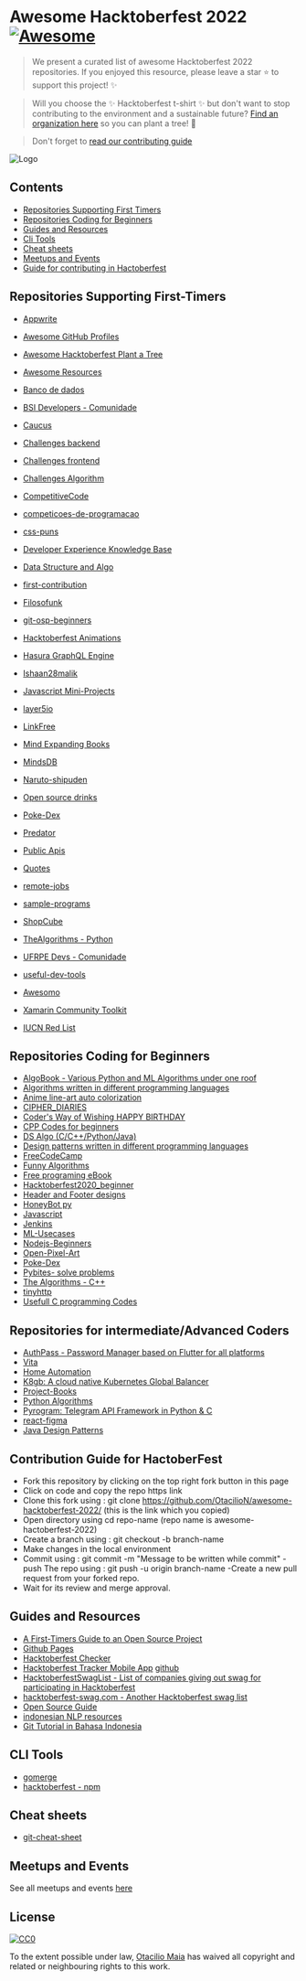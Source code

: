 ﻿# Awesome Hacktoberfest 2022 [![Awesome](https://cdn.rawgit.com/sindresorhus/awesome/d7305f38d29fed78fa85652e3a63e154dd8e8829/media/badge.svg)](https://github.com/sindresorhus/awesome)

> We present a curated list of awesome Hacktoberfest 2022 repositories. If you enjoyed this resource, please leave a star :star: to support this project! :sparkles:

> Will you choose the ✨ Hacktoberfest t-shirt ✨ but don't want to stop contributing to the environment and a sustainable future? [Find an organization here](https://github.com/OtacilioN/awesome-hacktoberfest-plant-a-tree) so you can plant a tree! 🌱

> Don't forget to [read our contributing guide](https://github.com/OtacilioN/awesome-hacktoberfest-2020/blob/master/CONTRIBUTING.md)

![Logo](https://hacktoberfest.com/_next/static/media/opengraph.da6e44c0.png)

## Contents

- [Repositories Supporting First Timers](#repositories-supporting-first-timers)
- [Repositories Coding for Beginners](#repositories-coding-for-beginners)
- [Guides and Resources](#guides-and-resources)
- [Cli Tools](#cli-tools)
- [Cheat sheets](#cheat-sheets)
- [Meetups and Events](#meetups-and-events)
- [Guide for contributing in Hactoberfest](#contribution-guide-for-hactoberfest)

## Repositories Supporting First-Timers

- [Appwrite](https://github.com/appwrite/appwrite)
- [Awesome GitHub Profiles](https://github.com/EddieHubCommunity/awesome-github-profiles)
- [Awesome Hacktoberfest Plant a Tree](https://github.com/OtacilioN/awesome-hacktoberfest-plant-a-tree)
- [Awesome Resources](https://github.com/shahednasser/awesome-resources)
- [Banco de dados](https://github.com/WoMakersCode/banco-de-dados)
- [BSI Developers - Comunidade](https://github.com/bsi-developers/comunidade)
- [Caucus](https://github.com/Rishabh-malhotraa/caucus)
- [Challenges backend](https://github.com/WoMakersCode/challenges-back-end)
- [Challenges frontend](https://github.com/WoMakersCode/challenges-front-end)
- [Challenges Algorithm](https://github.com/WoMakersCode/challenges-algorithms)
- [CompetitiveCode](https://github.com/Vishruth-S/CompetitiveCode)
- [competicoes-de-programacao](https://github.com/ifpeopensource/competicoes-de-programacao/)
- [css-puns](https://github.com/cmcodes1/css-puns)
- [Developer Experience Knowledge Base](https://github.com/DXHeroes/knowledge-base-content)
- [Data Structure and Algo](https://github.com/dheeraj-2000/dsalgo)
- [first-contribution](https://github.com/firstcontributions/first-contributions)
- [Filosofunk](https://github.com/IgorRozani/filosofunk)
- [git-osp-beginners](https://github.com/aditya109/git-osp-for-beginners)
- [Hacktoberfest Animations](https://github.com/NiallEccles/Hacktoberfest-animations)
- [Hasura GraphQL Engine](https://github.com/hasura/graphql-engine)

- [Ishaan28malik](https://github.com/Ishaan28malik/Hacktoberfest-2020)
- [Javascript Mini-Projects](https://github.com/thinkswell/javascript-mini-projects)
- [layer5io](https://github.com/layer5io/layer5)
- [LinkFree](https://github.com/EddieHubCommunity/LinkFree/)
- [Mind Expanding Books](https://github.com/hackerkid/Mind-Expanding-Books)
- [MindsDB](https://github.com/mindsdb/mindsdb)
- [Naruto-shipuden](https://github.com/vikhyatsingh123/Naruto-Shippuden)
- [Open source drinks](https://github.com/alfg/opendrinks)
- [Poke-Dex](https://github.com/AM1CODES/Poke-Dex)
- [Predator](https://github.com/Zooz/predator)
- [Public Apis](https://github.com/public-apis/public-apis)
- [Quotes](https://github.com/nyancodeid/quotes)
- [remote-jobs](https://github.com/remoteintech/remote-jobs)
- [sample-programs](https://github.com/TheRenegadeCoder/sample-programs)
- [ShopCube](https://github.com/shopyo/ShopCube)
- [TheAlgorithms - Python](https://github.com/TheAlgorithms/Python)
- [UFRPE Devs - Comunidade](https://github.com/ufrpe-devs/comunidade)
- [useful-dev-tools](https://github.com/lucasnaja/useful-dev-tools)
- [Awesomo](https://github.com/lk-geimfari/awesomo)
- [Xamarin Community Toolkit](https://github.com/xamarin/XamarinCommunityToolkit/)
- [IUCN Red List](https://github.com/devilcrucifier/iucn-red-list)


## Repositories Coding for Beginners

- [AlgoBook - Various Python and ML Algorithms under one roof](https://github.com/geekquad/AlgoBook)
- [Algorithms written in different programming languages](https://github.com/ZoranPandovski/al-go-rithms)
- [Anime line-art auto colorization](https://github.com/sanjay235/Sketch2Color-anime-translation)
- [CIPHER_DIARIES](https://github.com/happycoder0011/CIPHER_DIARIES)
- [Coder's Way of Wishing HAPPY BIRTHDAY](https://github.com/vinitshahdeo/HBD/issues/1)
- [CPP Codes for beginners](https://github.com/codergeekzz/cppcodes)
- [DS Algo (C/C++/Python/Java)](https://github.com/dheeraj-2000/dsalgo)
- [Design patterns written in different programming languages](https://github.com/ZoranPandovski/design-patterns)
- [FreeCodeCamp](https://github.com/freeCodeCamp/freeCodeCamp)
- [Funny Algorithms](https://github.com/ReciHub/FunnyAlgorithms)
- [Free programing eBook](https://github.com/bayuputra18/perpus-gratis)
- [Hacktoberfest2020_beginner](https://github.com/Aman22sharma/Hacktoberfest2020_beginner)
- [Header and Footer designs](https://github.com/Geeky-star/Footer-and-Header-design-Challenge)
- [HoneyBot py](https://github.com/pyhoneybot/honeybot)
- [Javascript](https://github.com/akshitagit/JavaScript)
- [Jenkins](https://github.com/jenkinsci/jenkins)
- [ML-Usecases](https://github.com/Virtual-Diagnostic-Lab/ML-Usecases)
- [Nodejs-Beginners](https://www.tutorialspoint.com/nodejs)
- [Open-Pixel-Art](https://github.com/twilio-labs/open-pixel-art)
- [Poke-Dex](https://github.com/AM1CODES/Poke-Dex.git)
- [Pybites- solve problems](https://github.com/pybites/challenges)
- [The Algorithms - C++](https://github.com/TheAlgorithms/C-Plus-Plus)
- [tinyhttp](https://github.com/talentlessguy/tinyhttp)
- [Usefull C programming Codes](https://github.com/tushar-kumar/MyCodes/tree/main/C)

## Repositories for intermediate/Advanced Coders

- [AuthPass - Password Manager based on Flutter for all platforms](https://github.com/authpass/authpass)
- [Vita](https://github.com/Vita-app/Vita)
- [Home Automation](https://github.com/home-assistant/core)
- [K8gb: A cloud native Kubernetes Global Balancer](https://github.com/k8gb-io/k8gb)
- [Project-Books](https://github.com/Project-Books/book-project)
- [Python Algorithms](https://github.com/TheAlgorithms/Python)
- [Pyrogram: Telegram API Framework in Python & C](https://github.com/pyrogram/pyrogram)
- [react-figma](https://github.com/react-figma/react-figma)
- [Java Design Patterns](https://github.com/iluwatar/java-design-patterns)

## Contribution Guide for HactoberFest
- Fork this repository by clicking on the top right fork button in this page
- Click on code and copy the repo https link
- Clone this fork using :
    git clone https://github.com/OtacilioN/awesome-hacktoberfest-2022/
    (this is the link which you copied)
- Open directory using 
      cd repo-name (repo name is awesome-hactoberfest-2022)
- Create a branch using :
    git checkout -b branch-name
- Make changes in the local environment
- Commit using :
    git commit -m "Message to be written while commit"
-push The repo using : 
    git push -u origin branch-name
-Create a new pull request from your forked repo.
- Wait for its review and merge approval.



## Guides and Resources

- [A First-Timers Guide to an Open Source Project](https://auth0.com/blog/a-first-timers-guide-to-an-open-source-project/)
- [Github Pages](https://pages.github.com/)
- [Hacktoberfest Checker](https://hacktoberfestchecker.jenko.me/)
- [Hacktoberfest Tracker Mobile App](https://play.google.com/store/apps/details?id=com.hacktoberfesttrackerapp) [github](https://github.com/KeyboardNinjas/hacktoberfest-mobileapp)
- [HacktoberfestSwagList - List of companies giving out swag for participating in Hacktoberfest](https://hacktoberfestswaglist.com/)
- [hacktoberfest-swag.com - Another Hacktoberfest swag list](https://github.com/benbarth/hacktoberfest-swag)
- [Open Source Guide](https://opensource.guide/)
- [indonesian NLP resources](https://github.com/kirralabs/indonesian-NLP-resources)
- [Git Tutorial in Bahasa Indonesia](https://github.com/endymuhardin/belajarGit)

## CLI Tools

- [gomerge](https://github.com/Cian911/gomerge)
- [hacktoberfest - npm](https://github.com/ziyaddin/hacktoberfest)

## Cheat sheets

- [git-cheat-sheet](https://education.github.com/git-cheat-sheet-education.pdf)

## Meetups and Events

See all meetups and events [here](https://hacktoberfest.digitalocean.com/events)

## License

[![CC0](http://mirrors.creativecommons.org/presskit/buttons/88x31/svg/cc-zero.svg)](http://creativecommons.org/publicdomain/zero/1.0)

To the extent possible under law, [Otacilio Maia](https://github.com/OtacilioN) has waived all copyright and related or neighbouring rights to this work.
